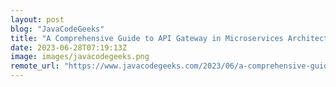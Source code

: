 ```yaml
---
layout: post
blog: "JavaCodeGeeks"
title: "A Comprehensive Guide to API Gateway in Microservices Architecture"
date: 2023-06-28T07:19:13Z
image: images/javacodegeeks.png
remote_url: "https://www.javacodegeeks.com/2023/06/a-comprehensive-guide-to-api-gateway-in-microservices-architecture.html"
---
```

